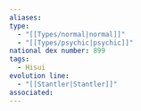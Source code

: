 ```yaml
---
aliases: 
type:
  - "[[Types/normal|normal]]"
  - "[[Types/psychic|psychic]]"
national dex number: 899
tags:
  - Hisui
evolution line:
  - "[[Stantler|Stantler]]"
associated: 
---
```

